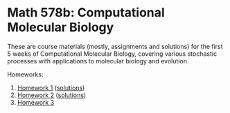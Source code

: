 Math 578b: Computational Molecular Biology
==========

These are course materials 
(mostly, assignments and solutions)
for the first 5 weeks of Computational Molecular Biology,
covering various stochastic processes with applications to molecular biology and evolution.

Homeworks:

1. [Homework 1](http://petrelharp.github.io/math578b/hw1.pdf) ([solutions](http://petrelharp.github.io/math578b/hw1.solutions.pdf))
2. [Homework 2](http://petrelharp.github.io/math578b/hw2.html) ([solutions](http://petrelharp.github.io/math578b/hw2.solutions.html))
3. [Homework 3](http://petrelharp.github.io/math578b/hw3.html) 


